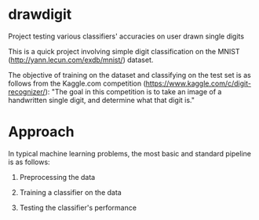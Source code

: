 # drawdigit
Project testing various classifiers' accuracies on user drawn single digits

This is a quick project involving simple digit classification on the MNIST (http://yann.lecun.com/exdb/mnist/) dataset. 

The objective of training on the dataset and classifying on the test set is as follows from the Kaggle.com competition (https://www.kaggle.com/c/digit-recognizer/): "The goal in this competition is to take an image of a handwritten single digit, and determine what that digit is." 

# Approach
In typical machine learning problems, the most basic and standard pipeline is as follows:

1) Preprocessing the data

2) Training a classifier on the data

3) Testing the classifier's performance

